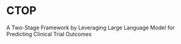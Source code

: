 # CTOP
A Two-Stage Framework by Leveraging Large Language Model for Predicting Clinical Trial Outcomes
